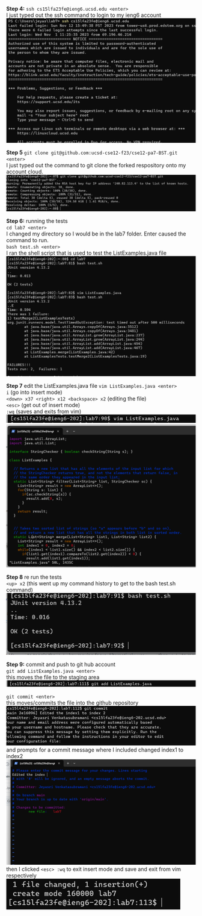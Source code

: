 **Step 4:** `ssh cs15lfa23fe@ieng6.ucsd.edu <enter>` <br>
I just typed out the ssh command to login to my ieng6 account <br>
![Image](Lab7_S4.png)<br>

**Step 5** `git clone git@github.com:ucsd-cse12-f23/cse12-pa7-BST.git <enter>` <br>
I just typed out the command to git clone the forked respository onto my account cloud. <br>
![Image](Lab7_S5.png)<br>

**Step 6:** running the tests<br>
`cd lab7 <enter>` <br>
I changed my directory so I would be in the lab7 folder. Enter caused the command to run. <br>
`bash test.sh <enter>` <br>
I ran the shell script that is used to test the ListExamples.java file <br>
![Image](Lab7_S6.png)<br>

**Step 7** edit the ListExamples.java file 
`vim ListExamples.java <enter>` <br>
`i` (go into insert mode) <br>
`<down> x37 <right> x12 <backspace> x2` (editing the file)<br>
`<esc>` (get out of insert mode)<br>
`:wq` (saves and exits from vim) <br>
![Image](Lab7_S7_P1.png)<br>
![Image](Lab7_S7_P2.png)<br>

**Step 8** re run the tests <br>
`<up> x2` (this went up my command history to get to the bash test.sh command) <br>
![Image](Lab7_S8.png)<br>

**Step 9:** commit and push to git hub account <br>
`git add ListExamples.java <enter>` <br>
this moves the file to the staging area<br>
![Image](Lab7_S9_P1.png) <br>

`git commit <enter>` <br>
this moves/commits the file into the github repository <br>
![Image](Lab7_S9_P4.png) <br>
and prompts for a commit message where I included changed index1 to index2 
![Image](Lab7_S9_P2.png) <br>
then I clicked `<esc> :wq` to exit insert mode and save and exit from vim respectively <br>
![Image](Lab7_S9_P3.png) <br>
